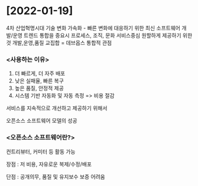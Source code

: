 # [2022-01-19]

4차 산업혁명시대 기술 변화 가속화 - 빠른 변화에 대응하기 위한 
최신 소프트웨어 개발/운영 트렌드
통합을 중요시
프로세스, 조직, 문화
서비스중심 원할하게 제공하기 위한 것
개발,운영,품질 교집합 = 데브옵스
통합적 관점
### <사용하는 이유>
1. 더 빠르게, 더 자주 배포
2. 낮은 실패율, 빠른 복구
3. 높은 품질, 안정적 제공
4. 시스템 기반 자동화 및 자동 측정
   => 비용 절감

서비스를 지속적으로 개선하고 제공하기 위해서

오픈소스 소프트웨어 모델의 성공

### <오픈소스 소프트웨어란?>
컨트리뷰터, 커미터 등 활동 가능

장점 : 저 비용, 자유로운 복제/수정/배포

단점 : 공개의무, 품질 및 유지보수 보증 어려움


